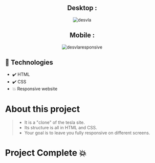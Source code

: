 <div align="center">

## Desktop :
![desvla](https://user-images.githubusercontent.com/83568294/131730887-66edba05-3e92-4457-aba5-b5d394b8df18.jpg)
  
## Mobile :
![desvlaresponsive](https://user-images.githubusercontent.com/83568294/134259426-c8cac6de-1267-451a-9bc1-6438822776e2.jpg) 

  </div>
  
  ## 🚀 Technologies
  
  - ✔️ HTML
  - ✔️ CSS
  - 💥 Responsive website
  
  # About this project
  > - It is a "clone" of the tesla site.
  > - Its structure is all in HTML and CSS.
  > - Your goal is to leave you fully responsive on different screens.
  
# Project Complete 💥 
 



